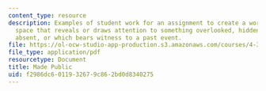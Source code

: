 ```yaml
---
content_type: resource
description: Examples of student work for an assignment to create a work in a public
  space that reveals or draws attention to something overlooked, hidden, unseen, or
  absent, or which bears witness to a past event.
file: https://ol-ocw-studio-app-production.s3.amazonaws.com/courses/4-302-bsad-foundations-in-the-visual-arts-fall-2003/f2986dc6011932679c862bd0d8340275_foundmid.pdf
file_type: application/pdf
resourcetype: Document
title: Made Public
uid: f2986dc6-0119-3267-9c86-2bd0d8340275
---
```

